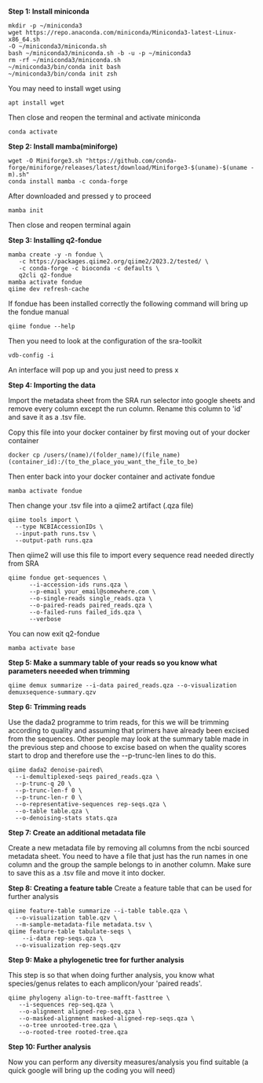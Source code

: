 **Step 1: Install miniconda**

```
mkdir -p ~/miniconda3 
wget https://repo.anaconda.com/miniconda/Miniconda3-latest-Linux-x86_64.sh 
-O ~/miniconda3/miniconda.sh 
bash ~/miniconda3/miniconda.sh -b -u -p ~/miniconda3 
rm -rf ~/miniconda3/miniconda.sh 
~/miniconda3/bin/conda init bash 
~/miniconda3/bin/conda init zsh
```
You may need to install wget using 
```
apt install wget
```
Then close and reopen the terminal and activate miniconda
```
conda activate
```

**Step 2: Install mamba(miniforge)**

```
wget -O Miniforge3.sh "https://github.com/conda-forge/miniforge/releases/latest/download/Miniforge3-$(uname)-$(uname -m).sh" 
conda install mamba -c conda-forge
```
After downloaded and pressed y to proceed 
```
mamba init
```
Then close and reopen terminal again 

**Step 3: Installing q2-fondue**

```
mamba create -y -n fondue \ 
   -c https://packages.qiime2.org/qiime2/2023.2/tested/ \ 
   -c conda-forge -c bioconda -c defaults \ 
   q2cli q2-fondue 
mamba activate fondue  
qiime dev refresh-cache 
```
If fondue has been installed correctly the following command will bring up the fondue manual

```
qiime fondue --help
```

Then you need to look at the configuration of the sra-toolkit 

```
vdb-config -i
```
An interface will pop up and you just need to press x 

**Step 4: Importing the data**

Import the metadata sheet from the SRA run selector into google sheets and remove every column except the run column. Rename this column to 'id' and save it as a .tsv file. 

Copy this file into your docker container by first moving out of your docker container
```
docker cp /users/(name)/(folder_name)/(file_name) (container_id):/(to_the_place_you_want_the_file_to_be) 
```
Then enter back into your docker container and activate fondue 
```
mamba activate fondue
```
Then change your .tsv file into a qiime2 artifact (.qza file)
```
qiime tools import \
  --type NCBIAccessionIDs \
  --input-path runs.tsv \
  --output-path runs.qza
```
Then qiime2 will use this file to import every sequence read needed directly from SRA
```
qiime fondue get-sequences \ 
      --i-accession-ids runs.qza \ 
      --p-email your_email@somewhere.com \ 
      --o-single-reads single_reads.qza \ 
      --o-paired-reads paired_reads.qza \ 
      --o-failed-runs failed_ids.qza \ 
      --verbose
```
You can now exit q2-fondue
```
mamba activate base
```

**Step 5: Make a summary table of your reads so you know what parameters neeeded when trimming**
```
qiime demux summarize --i-data paired_reads.qza --o-visualization demuxsequence-summary.qzv
```

**Step 6: Trimming reads**

Use the dada2 programme to trim reads, for this we will be trimming according to quality and assuming that primers have already been excised from the sequences. Other people may look at the summary table made in the previous step and choose to excise based on when the quality scores start to drop and therefore use the --p-trunc-len lines to do this. 

```
qiime dada2 denoise-paired\ 
  --i-demultiplexed-seqs paired_reads.qza \ 
  --p-trunc-q 20 \ 
  --p-trunc-len-f 0 \ 
  --p-trunc-len-r 0 \ 
  --o-representative-sequences rep-seqs.qza \ 
  --o-table table.qza \ 
  --o-denoising-stats stats.qza
```

**Step 7: Create an additional metadata file**

Create a new metadata file by removing all columns from the ncbi sourced metadata sheet. You need to have a file that just has the run names in one column and the group the sample belongs to in another column. Make sure to save this as a .tsv file and move it into docker. 

**Step 8: Creating a feature table**
Create a feature table that can be used for further analysis 
```
qiime feature-table summarize --i-table table.qza \ 
  --o-visualization table.qzv \ 
  --m-sample-metadata-file metadata.tsv \ 
qiime feature-table tabulate-seqs \ 
 	--i-data rep-seqs.qza \
  --o-visualization rep-seqs.qzv
```
**Step 9: Make a phylogenetic tree for further analysis**

This step is so that when doing further analysis, you know what species/genus relates to each amplicon/your 'paired reads'.  
```
qiime phylogeny align-to-tree-mafft-fasttree \
   --i-sequences rep-seq.qza \
   --o-alignment aligned-rep-seq.qza \
   --o-masked-alignment masked-aligned-rep-seqs.qza \
   --o-tree unrooted-tree.qza \
   --o-rooted-tree rooted-tree.qza
```


**Step 10: Further analysis**

Now you can perform any diversity measures/analysis you find suitable (a quick google will bring up the coding you will need)
